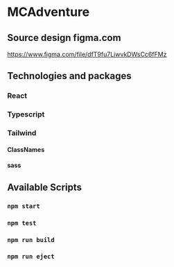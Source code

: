 # MCAdventure

##  Source  design figma.com
https://www.figma.com/file/dfT9fu7LiwvkDWsCc6fFMz

## Technologies and packages

### React
### Typescript
### Tailwind

#### ClassNames
#### sass

## Available Scripts

### `npm start`
### `npm test`
### `npm run build`
### `npm run eject`
